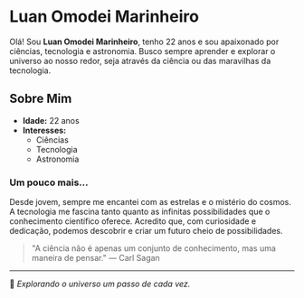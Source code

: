 # Luan Omodei Marinheiro

Olá! Sou **Luan Omodei Marinheiro**, tenho 22 anos e sou apaixonado por ciências, tecnologia e astronomia. Busco sempre aprender e explorar o universo ao nosso redor, seja através da ciência ou das maravilhas da tecnologia.

## Sobre Mim
- **Idade:** 22 anos
- **Interesses:**
  - Ciências
  - Tecnologia
  - Astronomia

### Um pouco mais...

Desde jovem, sempre me encantei com as estrelas e o mistério do cosmos. A tecnologia me fascina tanto quanto as infinitas possibilidades que o conhecimento científico oferece. Acredito que, com curiosidade e dedicação, podemos descobrir e criar um futuro cheio de possibilidades.

> "A ciência não é apenas um conjunto de conhecimento, mas uma maneira de pensar." — Carl Sagan

---

🌌 *Explorando o universo um passo de cada vez.*

